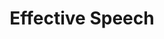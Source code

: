 ---
title: Effective Speech
number: CAS 100
credits: 3
academic-home: other
course-type: [General Education]
pre-req:
description: Theories and strategies important for conceptualizing, developing, and managing conflict negotiation, mediation, and third-party intervention.
bulletin-link: https://bulletins.psu.edu/search/?search=%22cas+100%22
pathway-list: []
---